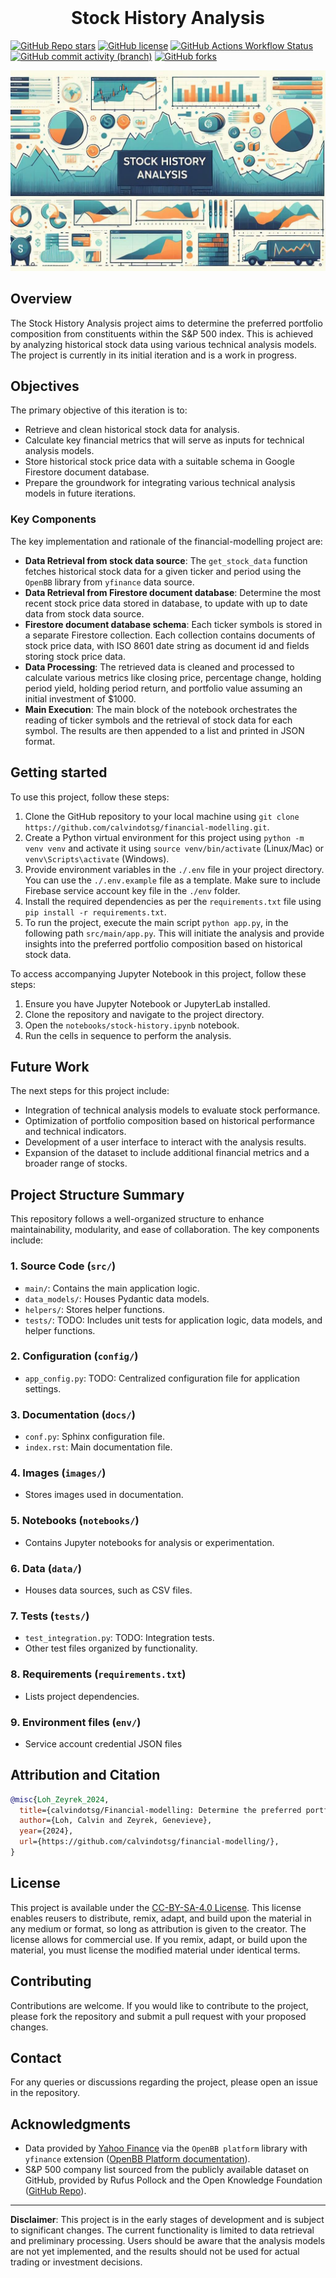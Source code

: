 <!-- PROJECT LOGO -->
<br />
<p align="center">
  <h1 align="center">Stock History Analysis</h1>
</p>
<!-- PROJECT LOGO -->

[![GitHub Repo stars](https://img.shields.io/github/stars/calvindotsg/financial-modelling)](https://github.com/calvindotsg/financial-modelling/stargazers)
[![GitHub license](https://img.shields.io/github/license/calvindotsg/financial-modelling)](./LICENSE)
[![GitHub Actions Workflow Status](https://img.shields.io/github/actions/workflow/status/calvindotsg/financial-modelling/documentation.yml)](https://github.com/calvindotsg/financial-modelling/actions/workflows/documentation.yml)
[![GitHub commit activity (branch)](https://img.shields.io/github/commit-activity/w/calvindotsg/financial-modelling/main)](https://github.com/calvindotsg/financial-modelling/commits/main/)
[![GitHub forks](https://img.shields.io/github/forks/calvindotsg/financial-modelling)](https://github.com/calvindotsg/financial-modelling/forks)


![Project banner](images/project_banner.jpeg)

## Overview
The Stock History Analysis project aims to determine the preferred portfolio composition from constituents within the S&P 500 index. This is achieved by analyzing historical stock data using various technical analysis models. The project is currently in its initial iteration and is a work in progress.

## Objectives
The primary objective of this iteration is to:
- Retrieve and clean historical stock data for analysis.
- Calculate key financial metrics that will serve as inputs for technical analysis models.
- Store historical stock price data with a suitable schema in Google Firestore document database.
- Prepare the groundwork for integrating various technical analysis models in future iterations.

### Key Components
The key implementation and rationale of the financial-modelling project are:
- **Data Retrieval from stock data source**: The `get_stock_data` function fetches historical stock data for a given ticker and period using the `OpenBB` library from `yfinance` data source.
- **Data Retrieval from Firestore document database**: Determine the most recent stock price data stored in database, to update with up to date data from stock data source.
- **Firestore document database schema**: Each ticker symbols is stored in a separate Firestore collection. Each collection contains documents of stock price data, with ISO 8601 date string as document id and fields storing stock price data.
- **Data Processing**: The retrieved data is cleaned and processed to calculate various metrics like closing price, percentage change, holding period yield, holding period return, and portfolio value assuming an initial investment of $1000.
- **Main Execution**: The main block of the notebook orchestrates the reading of ticker symbols and the retrieval of stock data for each symbol. The results are then appended to a list and printed in JSON format.

## Getting started
To use this project, follow these steps:
1. Clone the GitHub repository to your local machine using `git clone https://github.com/calvindotsg/financial-modelling.git`.
2. Create a Python virtual environment for this project using `python -m venv venv` and activate it using `source venv/bin/activate` (Linux/Mac) or `venv\Scripts\activate` (Windows).
3. Provide environment variables in the `./.env` file in your project directory. You can use the `./.env.example` file as a template. Make sure to include Firebase service account key file in the `./env` folder.
4. Install the required dependencies as per the `requirements.txt` file using `pip install -r requirements.txt`.
5. To run the project, execute the main script `python app.py`, in the following path `src/main/app.py`. This will initiate the analysis and provide insights into the preferred portfolio composition based on historical stock data.

To access accompanying Jupyter Notebook in this project, follow these steps:
1. Ensure you have Jupyter Notebook or JupyterLab installed.
2. Clone the repository and navigate to the project directory.
3. Open the `notebooks/stock-history.ipynb` notebook.
4. Run the cells in sequence to perform the analysis.

## Future Work
The next steps for this project include:
- Integration of technical analysis models to evaluate stock performance.
- Optimization of portfolio composition based on historical performance and technical indicators.
- Development of a user interface to interact with the analysis results.
- Expansion of the dataset to include additional financial metrics and a broader range of stocks.

## Project Structure Summary

This repository follows a well-organized structure to enhance maintainability, modularity, and ease of collaboration. The key components include:

### 1. Source Code (`src/`)

- `main/`: Contains the main application logic.
- `data_models/`: Houses Pydantic data models.
- `helpers/`: Stores helper functions.
- `tests/`: TODO: Includes unit tests for application logic, data models, and helper functions.

### 2. Configuration (`config/`)

- `app_config.py`: TODO: Centralized configuration file for application settings.

### 3. Documentation (`docs/`)

- `conf.py`: Sphinx configuration file.
- `index.rst`: Main documentation file.

### 4. Images (`images/`)

- Stores images used in documentation.

### 5. Notebooks (`notebooks/`)

- Contains Jupyter notebooks for analysis or experimentation.

### 6. Data (`data/`)

- Houses data sources, such as CSV files.

### 7. Tests (`tests/`)

- `test_integration.py`: TODO: Integration tests.
- Other test files organized by functionality.

### 8. Requirements (`requirements.txt`)

- Lists project dependencies.

### 9. Environment files (`env/`)

- Service account credential JSON files

## Attribution and Citation

```bibtex
@misc{Loh_Zeyrek_2024,
  title={calvindotsg/Financial-modelling: Determine the preferred portfolio composition from constituents within the S&P 500 index},
  author={Loh, Calvin and Zeyrek, Genevieve},
  year={2024},
  url={https://github.com/calvindotsg/financial-modelling/},
}
```

## License
This project is available under the [CC-BY-SA-4.0 License](LICENSE.md). This license enables reusers to distribute, remix, adapt, and build upon the material in any medium or format, so long as attribution is given to the creator. The license allows for commercial use. If you remix, adapt, or build upon the material, you must license the modified material under identical terms.

## Contributing
Contributions are welcome. If you would like to contribute to the project, please fork the repository and submit a pull request with your proposed changes.

## Contact
For any queries or discussions regarding the project, please open an issue in the repository.

## Acknowledgments
- Data provided by [Yahoo Finance](https://finance.yahoo.com/) via the `OpenBB platform` library with `yfinance` extension ([OpenBB Platform documentation](https://docs.openbb.co/platform)).
- S&P 500 company list sourced from the publicly available dataset on GitHub, provided by Rufus Pollock and the Open Knowledge Foundation ([GitHub Repo](https://github.com/datasets/s-and-p-500-companies/)).

---

**Disclaimer**: This project is in the early stages of development and is subject to significant changes. The current functionality is limited to data retrieval and preliminary processing. Users should be aware that the analysis models are not yet implemented, and the results should not be used for actual trading or investment decisions.
